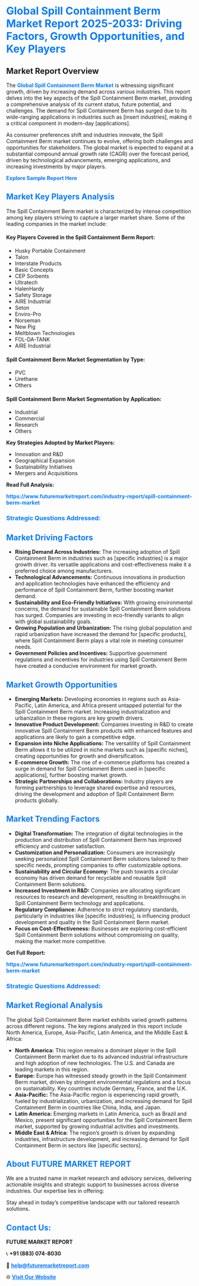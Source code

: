 <h1 style="color: #007BFF;">Global Spill Containment Berm Market Report 2025-2033: Driving Factors, Growth Opportunities, and Key Players</h1>

<section id="overview">
<h2>Market Report Overview</h2>
<p>The <a href="https://www.futuremarketreport.com/industry-report/spill-containment-berm-market" style="color: #007BFF; text-decoration: none;"><strong>Global Spill Containment Berm Market</strong></a> is witnessing significant growth, driven by increasing demand across various industries. This report delves into the key aspects of the Spill Containment Berm market, providing a comprehensive analysis of its current status, future potential, and challenges. The demand for Spill Containment Berm has surged due to its wide-ranging applications in industries such as [insert industries], making it a critical component in modern-day [applications].</p>
<p>As consumer preferences shift and industries innovate, the Spill Containment Berm market continues to evolve, offering both challenges and opportunities for stakeholders. The global market is expected to expand at a substantial compound annual growth rate (CAGR) over the forecast period, driven by technological advancements, emerging applications, and increasing investments by major players.</p>
</section>

<section id="overview">
<p><a href="https://www.futuremarketreport.com/request-sample/reportId=56062" style="color: #007BFF; text-decoration: none;"><strong>Explore Sample Report Here</strong></a></p>
</section>

<section id="key-players">
<h2 style="color: #007BFF;">Market Key Players Analysis</h2>
<p>The Spill Containment Berm market is characterized by intense competition among key players striving to capture a larger market share. Some of the leading companies in the market include:</p>
<h4>Key Players Covered in the Spill Containment Berm Report:</h4>
<ul><li>Husky Portable Containment</li><li>Talon</li><li>Interstate Products</li><li>Basic Concepts</li><li>CEP Sorbents</li><li>Ultratech</li><li>HalenHardy</li><li>Safety Storage</li><li>AIRE Industrial</li><li>Seton</li><li>Enviro-Pro</li><li>Norseman</li><li>New Pig</li><li>Meltblown Technologies</li><li>FOL-DA-TANK</li><li>AIRE Industrial</li></ul>
<h4>Spill Containment Berm Market Segmentation by Type:</h4>
<ul><li>PVC</li><li>Urethane</li><li>Others</li></ul>

<h4>Spill Containment Berm Market Segmentation by Application:</h4>
<ul><li>Industrial</li><li>Commercial</li><li>Research</li><li>Others</li></ul>
<p><strong>Key Strategies Adopted by Market Players:</strong></p>
<ul>
<li>Innovation and R&D</li>
<li>Geographical Expansion</li>
<li>Sustainability Initiatives</li>
<li>Mergers and Acquisitions</li>
</ul>
</section>

<section>
<p><strong>Read Full Analysis: </strong></p><a href="https://www.futuremarketreport.com/industry-report/spill-containment-berm-market" style="color: #007BFF; text-decoration: none;"><strong>https://www.futuremarketreport.com/industry-report/spill-containment-berm-market</strong></a>
<h3 style="color: #007BFF;">Strategic Questions Addressed:</h3>
</section>

<section id="driving-factors">
<h2 style="color: #007BFF;">Market Driving Factors</h2>
<ul>
<li><strong>Rising Demand Across Industries:</strong> The increasing adoption of Spill Containment Berm in industries such as [specific industries] is a major growth driver. Its versatile applications and cost-effectiveness make it a preferred choice among manufacturers.</li>
<li><strong>Technological Advancements:</strong> Continuous innovations in production and application technologies have enhanced the efficiency and performance of Spill Containment Berm, further boosting market demand.</li>
<li><strong>Sustainability and Eco-Friendly Initiatives:</strong> With growing environmental concerns, the demand for sustainable Spill Containment Berm solutions has surged. Companies are investing in eco-friendly variants to align with global sustainability goals.</li>
<li><strong>Growing Population and Urbanization:</strong> The rising global population and rapid urbanization have increased the demand for [specific products], where Spill Containment Berm plays a vital role in meeting consumer needs.</li>
<li><strong>Government Policies and Incentives:</strong> Supportive government regulations and incentives for industries using Spill Containment Berm have created a conducive environment for market growth.</li>
</ul>
</section>

<section id="growth-opportunities">
<h2 style="color: #007BFF;">Market Growth Opportunities</h2>
<ul>
<li><strong>Emerging Markets:</strong> Developing economies in regions such as Asia-Pacific, Latin America, and Africa present untapped potential for the Spill Containment Berm market. Increasing industrialization and urbanization in these regions are key growth drivers.</li>
<li><strong>Innovative Product Development:</strong> Companies investing in R&D to create innovative Spill Containment Berm products with enhanced features and applications are likely to gain a competitive edge.</li>
<li><strong>Expansion into Niche Applications:</strong> The versatility of Spill Containment Berm allows it to be utilized in niche markets such as [specific niches], creating opportunities for growth and diversification.</li>
<li><strong>E-commerce Growth:</strong> The rise of e-commerce platforms has created a surge in demand for Spill Containment Berm used in [specific applications], further boosting market growth.</li>
<li><strong>Strategic Partnerships and Collaborations:</strong> Industry players are forming partnerships to leverage shared expertise and resources, driving the development and adoption of Spill Containment Berm products globally.</li>
</ul>
</section>

<section id="trending-factors">
<h2 style="color: #007BFF;">Market Trending Factors</h2>
<ul>
<li><strong>Digital Transformation:</strong> The integration of digital technologies in the production and distribution of Spill Containment Berm has improved efficiency and customer satisfaction.</li>
<li><strong>Customization and Personalization:</strong> Consumers are increasingly seeking personalized Spill Containment Berm solutions tailored to their specific needs, prompting companies to offer customizable options.</li>
<li><strong>Sustainability and Circular Economy:</strong> The push towards a circular economy has driven demand for recyclable and reusable Spill Containment Berm solutions.</li>
<li><strong>Increased Investment in R&D:</strong> Companies are allocating significant resources to research and development, resulting in breakthroughs in Spill Containment Berm technology and applications.</li>
<li><strong>Regulatory Compliance:</strong> Adherence to strict regulatory standards, particularly in industries like [specific industries], is influencing product development and quality in the Spill Containment Berm market.</li>
<li><strong>Focus on Cost-Effectiveness:</strong> Businesses are exploring cost-efficient Spill Containment Berm solutions without compromising on quality, making the market more competitive.</li>
</ul>
</section>

<section>
<p><strong>Get Full Report: </strong></p><a href="https://www.futuremarketreport.com/industry-report/spill-containment-berm-market" style="color: #007BFF; text-decoration: none;"><strong>https://www.futuremarketreport.com/industry-report/spill-containment-berm-market</strong></a>
<h3 style="color: #007BFF;">Strategic Questions Addressed:</h3>
</section>


<section id="regional-analysis">
<h2 style="color: #007BFF;">Market Regional Analysis</h2>
<p>The global Spill Containment Berm market exhibits varied growth patterns across different regions. The key regions analyzed in this report include North America, Europe, Asia-Pacific, Latin America, and the Middle East & Africa:</p>
<ul>
<li><strong>North America:</strong> This region remains a dominant player in the Spill Containment Berm market due to its advanced industrial infrastructure and high adoption of new technologies. The U.S. and Canada are leading markets in this region.</li>
<li><strong>Europe:</strong> Europe has witnessed steady growth in the Spill Containment Berm market, driven by stringent environmental regulations and a focus on sustainability. Key countries include Germany, France, and the U.K.</li>
<li><strong>Asia-Pacific:</strong> The Asia-Pacific region is experiencing rapid growth, fueled by industrialization, urbanization, and increasing demand for Spill Containment Berm in countries like China, India, and Japan.</li>
<li><strong>Latin America:</strong> Emerging markets in Latin America, such as Brazil and Mexico, present significant opportunities for the Spill Containment Berm market, supported by growing industrial activities and investments.</li>
<li><strong>Middle East & Africa:</strong> The region’s growth is driven by expanding industries, infrastructure development, and increasing demand for Spill Containment Berm in sectors like [specific sectors].</li>
</ul>
</section>

<footer>
<h2 style="color: #007BFF;">About FUTURE MARKET REPORT</h2>
<p>We are a trusted name in market research and advisory services, delivering actionable insights and strategic support to businesses across diverse industries. Our expertise lies in offering:</p>

<p>Stay ahead in today’s competitive landscape with our tailored research solutions.</p>

<h2 style="color: #007BFF;">Contact Us:</h2>
<p><strong>FUTURE MARKET REPORT</strong></p>
<p>📞 <strong>+91 (883) 074-8030</strong></p>
<p>📧 <strong><a href="mailto:help@futuremarketreport.com" style="color: #007BFF;">help@futuremarketreport.com</a></strong></p>
<p>🌐 <strong><a href="https://www.futuremarketreport.com/" style="color: #007BFF;">Visit Our Website</a></strong></p>
</footer>